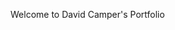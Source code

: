 Welcome to David Camper's Portfolio


<!--
**david-camper/david-camper** is a ✨ _special_ ✨ repository because its `README.md` (this file) appears on your GitHub profile.

Here are some ideas to get you started:

- 🔭 I’m currently working on mastering Computational Social Science
- 🌱 I’m currently learning how to deal.
- 👯 I’m looking to collaborate on getting paid.
- 🤔 I’m looking for help with coding.
- 💬 Ask me about ...
- 📫 How to reach me: ...
- 😄 Pronouns: ...
- ⚡ Fun fact: ...
-->
